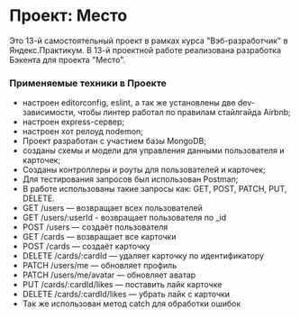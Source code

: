 # Проект: Место 
Это 13-й самостоятельный проект в рамках курса "Вэб-разработчик" в Яндекс.Практикум.
В 13-й проектной работе реализована разработка Бэкента для проекта "Место".
### Применяемые техники в Проекте
* настроен editorconfig, eslint, а так же установлены две dev-зависимости, чтобы линтер работал по правилам стайлгайда Airbnb;
* настроен express-сервер;
* настроен хот релоуд nodemon;
* Проект разработан с участием базы MongoDB;
* созданы схемы и модели для управления данными пользователя и карточек;
* Созданы контроллеры и роуты для пользователей и карточек;
* Для тестирования запросов был использован Postman; 
* В работе использованы такие запросы как: GET, POST, PATCH, PUT, DELETE.
* GET /users — возвращает всех пользователей
* GET /users/:userId - возвращает пользователя по _id
* POST /users — создаёт пользователя
* GET /cards — возвращает все карточки
* POST /cards — создаёт карточку
* DELETE /cards/:cardId — удаляет карточку по идентификатору
* PATCH /users/me — обновляет профиль
* PATCH /users/me/avatar — обновляет аватар
* PUT /cards/:cardId/likes — поставить лайк карточке
* DELETE /cards/:cardId/likes — убрать лайк с карточки
* Так же использован метод catch для обработки ошибок
